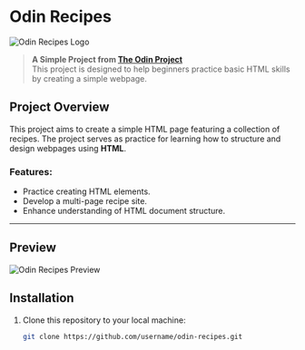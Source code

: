 # Odin Recipes

![Odin Recipes Logo](https://via.placeholder.com/600x200.png?text=Odin+Recipes)

> **A Simple Project from [The Odin Project](https://www.theodinproject.com/)**  
> This project is designed to help beginners practice basic HTML skills by creating a simple webpage.

## Project Overview
This project aims to create a simple HTML page featuring a collection of recipes. The project serves as practice for learning how to structure and design webpages using **HTML**.

### Features:
- Practice creating HTML elements.
- Develop a multi-page recipe site.
- Enhance understanding of HTML document structure.

---

## Preview

![Odin Recipes Preview](https://via.placeholder.com/800x400.png?text=Project+Preview)

## Installation

1. Clone this repository to your local machine:
   ```bash
   git clone https://github.com/username/odin-recipes.git

